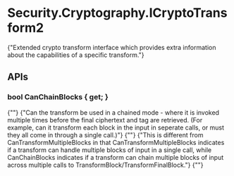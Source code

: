# Security.Cryptography.ICryptoTransform2

{"Extended crypto transform interface which provides extra information about the capabilities of a specific transform."} 

## APIs

### bool CanChainBlocks { get; }

{""} 
{"Can the transform be used in a chained mode - where it is invoked multiple times before the final ciphertext and tag are retrieved. (For example, can it transform each block in the input in seperate calls, or must they all come in through a single call.)"} 
 {""} 
{"This is different from CanTransformMultipleBlocks in that CanTransformMultipleBlocks indicates if a transform can handle multiple blocks of input in a single call, while CanChainBlocks indicates if a transform can chain multiple blocks of input across multiple calls to TransformBlock/TransformFinalBlock."} 
 {""} 

